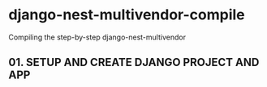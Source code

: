 # django-nest-multivendor-compile
Compiling the step-by-step django-nest-multivendor


## 01. SETUP AND CREATE DJANGO PROJECT AND APP


